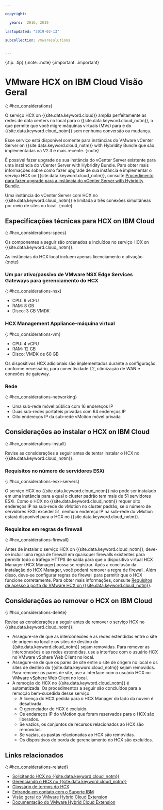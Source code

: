 ```yaml
---

copyright:

  years:  2016, 2019

lastupdated: "2019-03-13"

subcollection: vmwaresolutions


---
```


{:tip: .tip}
{:note: .note}
{:important: .important}

# VMware HCX on IBM Cloud Visão Geral
{: #hcx_considerations}

O serviço HCX on {{site.data.keyword.cloud}} amplia perfeitamente as redes de data centers no local para o {{site.data.keyword.cloud_notm}}, o que permite que você migre máquinas virtuais (MVs) para e do {{site.data.keyword.cloud_notm}} sem nenhuma conversão ou mudança.

Esse serviço está disponível somente para instâncias do VMware vCenter Server on {{site.data.keyword.cloud_notm}} with Hybridity Bundle que são implementadas na V2.3 e mais recente.
{:note}

É possível fazer upgrade de sua instância do vCenter Server existente para uma instância do vCenter Server with Hybridity Bundle. Para obter mais informações sobre como fazer upgrade de sua instância e implementar o serviço HCX on {{site.data.keyword.cloud_notm}}, consulte [Procedimento para fazer upgrade para a instância do vCenter Server with Hybridity Bundle](/docs/services/vmwaresolutions/vcenter?topic=vmware-solutions-vc_applyingupdates#procedure-to-upgrade-to-the-vcenter-server-with-hybridity-bundle-instance).

Uma instância do vCenter Server com HCX no {{site.data.keyword.cloud_notm}} é limitada a três conexões simultâneas por meio de sites no local.
{:note}

## Especificações técnicas para HCX on IBM Cloud
{: #hcx_considerations-specs}

Os componentes a seguir são ordenados e incluídos no serviço HCX on {{site.data.keyword.cloud_notm}}.

As instâncias do HCX local incluem apenas licenciamento e ativação.
{:note}

### Um par ativo/passivo de VMware NSX Edge Services Gateways para gerenciamento do HCX
{: #hcx_considerations-nsx}

* CPU: 6 vCPU
* RAM: 8 GB
* Disco: 3 GB VMDK

### HCX Management Appliance-máquina virtual
{: #hcx_considerations-vm}

* CPU: 4 vCPU
* RAM: 12 GB
* Disco: VMDK de 60 GB

Os dispositivos HCX adicionais são implementados durante a configuração, conforme necessário, para conectividade L2, otimização de WAN e conexões de gateway.

### Rede
{: #hcx_considerations-networking}

* Uma sub-rede móvel pública com 16 endereços IP
* Duas sub-redes portáteis privadas com 64 endereços IP
* Oito endereços IP da sub-rede vMotion móvel privada

## Considerações ao instalar o HCX on IBM Cloud
{: #hcx_considerations-install}

Revise as considerações a seguir antes de tentar instalar o HCX no {{site.data.keyword.cloud_notm}}.

### Requisitos no número de servidores ESXi
{: #hcx_considerations-esxi-servers}

O serviço HCX no {{site.data.keyword.cloud_notm}} não pode ser instalado em uma instância para a qual o cluster padrão tem mais de 51 servidores ESXi. Como o HCX no {{site.data.keyword.cloud_notm}} requer oito endereços IP na sub-rede do vMotion no cluster padrão, se o número de servidores ESXi exceder 51, nenhum endereço IP na sub-rede do vMotion estará disponível para o HCX no {{site.data.keyword.cloud_notm}}.

### Requisitos em regras de firewall
{: #hcx_considerations-firewall}

Antes de instalar o serviço HCX on {{site.data.keyword.cloud_notm}}, deve-se incluir uma regra de firewall em quaisquer firewalls existentes para permitir todo o tráfego HTTPS de saída para que o dispositivo virtual HCX Manager (HCX Manager) possa se registrar. Após a conclusão da instalação do HCX Manager, você poderá remover a regra de firewall. Além disso, deve-se configurar regras de firewall para permitir que o HCX funcione corretamente. Para obter mais informações, consulte [Requisitos de acesso à porta do VMware HCX on {{site.data.keyword.cloud_notm}}](/docs/services/vmwaresolutions/services?topic=vmware-solutions-hcx-archi-port-req#hcx-archi-port-req).

## Considerações ao remover o HCX on IBM Cloud
{: #hcx_considerations-delete}

Revise as considerações a seguir antes de remover o serviço HCX no {{site.data.keyword.cloud_notm}}:
* Assegure-se de que as interconexões e as redes estendidas entre o site de origem no local e os sites de destino do {{site.data.keyword.cloud_notm}} sejam removidas. Para remover as interconexões e as redes estendidas, use a interface com o usuário HCX no VMware vSphere Web Client no local.
* Assegure-se de que os pares de site entre o site de origem no local e os sites de destino do {{site.data.keyword.cloud_notm}} sejam removidos. Para remover os pares de site, use a interface com o usuário HCX no VMware vSphere Web Client no local.
* A remoção do HCX no {{site.data.keyword.cloud_notm}} é automatizada. Os procedimentos a seguir são concluídos para a remoção bem-sucedida desse serviço:
   * A licença do HCX pedida para o HCX Manager do lado da nuvem é desativada.
   * O gerenciador de HCX é excluído.
   * Os endereços IP do vMotion que foram reservados para o HCX são liberados.
   * Se vazios, os conjuntos de recursos relacionados ao HCX são removidos.
   * Se vazias, as pastas relacionadas ao HCX são removidas.
   * Os dispositivos de borda de gerenciamento do HCX são excluídos.

## Links relacionados
{: #hcx_considerations-related}

* [Solicitando HCX no {{site.data.keyword.cloud_notm}}](/docs/services/vmwaresolutions/services?topic=vmware-solutions-hcx_ordering)
* [Gerenciando o HCX no {{site.data.keyword.cloud_notm}}](/docs/services/vmwaresolutions/services?topic=vmware-solutions-managinghcx)
* [Glossário de termos do HCX](/docs/services/vmwaresolutions/services?topic=vmware-solutions-hcx_glossary)
* [Entrando em contato com o Suporte IBM](/docs/services/vmwaresolutions/vmonic?topic=vmware-solutions-trbl_support)
* [Visão geral do VMware Hybrid Cloud Extension](https://cloud.vmware.com/vmware-hcx)
* [Documentação do VMware Hybrid Cloud Extension](https://cloud.vmware.com/vmware-hcx/resources)
